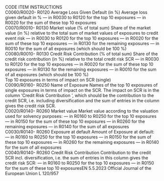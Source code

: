  
CODE  ITEM  INSTRUCTIONS  
C0060/R0020- 
R0120  Average Loss Given Default 
(in %)  Average loss given default in % 
— in R0030 to R0120 for the top 10 exposures 
— in R0020 for the sum of these top 10 exposures  
C0070/R0010- 
R0130  Market value (% of total sum)  Share of the market value (in %) relative to the total sum of market values of 
exposures to credit event risk 
— in R0030 to R0120 for the top 10 exposures 
— in R0020 for the sum of these top 10 exposures 
— in R0130 for the remaining exposures 
— in R0010 for the sum of all exposures (which should be 100 %)  
C0080/R0010- 
R0130  Credit Risk Contribution (% of 
total sum)  Share of the credit risk contribution (in %) relative to the total credit risk SCR 
— in R0030 to R0120 for the top 10 exposures 
— in R0020 for the sum of these top 10 exposures 
— in R0130 for the remaining exposures 
— in R0010 for the sum of all exposures (which should be 100 %)  
Top 10 exposures in terms of impact on SCR (single)  
C0090/R0160- 
R0250  Name of Exposure  Names of the top 10 exposures of single exposures in terms of impact on the 
SCR. 
The impact on SCR is in the column ‘Credit Risk Contribution ’, which should be 
the contribution to the credit SCR, i.e. including diversification and the sum of 
entries in the column gives the credit risk SCR.  
C0020/R0140- 
R0260  Market value  Market value according to the valuation used for solvency purposes: 
— in R0160 to R0250 for the top 10 exposures 
— in R0150 for the sum of these top 10 exposures 
— in R0260 for the remaining exposures 
— in R0140 for the sum of all exposures  
C0030/R0140- 
R0260  Exposure at default  Amount of Exposure at default: 
— in R0160 to R0250 for the top 10 exposures 
— in R0150 for the sum of these top 10 exposures 
— in R0260 for the remaining exposures 
— in R0140 for the sum of all exposures  
C0040/R0140- 
R0260  Credit Risk Contribution  Contribution to the credit SCR incl. diversification, i.e. the sum of entries in this 
column gives the credit risk SCR: 
— in R0160 to R0250 for the top 10 exposures 
— in R0150 for the sum of these top 10 exposuresEN  5.5.2023 Official Journal of the European Union L 120/957